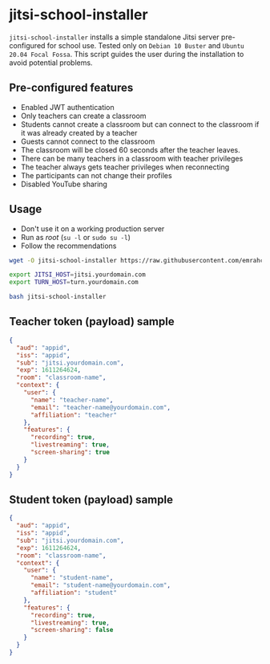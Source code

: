 jitsi-school-installer
======================
`jitsi-school-installer` installs a simple standalone Jitsi server
pre-configured for school use. Tested only on `Debian 10 Buster` and
`Ubuntu 20.04 Focal Fossa`. This script guides the user during the
installation to avoid potential problems.


## Pre-configured features
* Enabled JWT authentication
* Only teachers can create a classroom
* Students cannot create a classroom but can connect to the classroom if it was
  already created by a teacher
* Guests cannot connect to the classroom
* The classroom will be closed 60 seconds after the teacher leaves.
* There can be many teachers in a classroom with teacher privileges
* The teacher always gets teacher privileges when reconnecting
* The participants can not change their profiles
* Disabled YouTube sharing


## Usage
* Don't use it on a working production server
* Run as _root_ (`su -l` or `sudo su -l`)
* Follow the recommendations

```bash
wget -O jitsi-school-installer https://raw.githubusercontent.com/emrahcom/emrah-tools/main/jitsi/installer/school/jitsi-school-installer

export JITSI_HOST=jitsi.yourdomain.com
export TURN_HOST=turn.yourdomain.com

bash jitsi-school-installer
```


## Teacher token (payload) sample
```json
{
  "aud": "appid",
  "iss": "appid",
  "sub": "jitsi.yourdomain.com",
  "exp": 1611264624,
  "room": "classroom-name",
  "context": {
    "user": {
      "name": "teacher-name",
      "email": "teacher-name@yourdomain.com",
      "affiliation": "teacher"
    },
    "features": {
      "recording": true,
      "livestreaming": true,
      "screen-sharing": true
    }
  }
}
```


## Student token (payload) sample
```json
{
  "aud": "appid",
  "iss": "appid",
  "sub": "jitsi.yourdomain.com",
  "exp": 1611264624,
  "room": "classroom-name",
  "context": {
    "user": {
      "name": "student-name",
      "email": "student-name@yourdomain.com",
      "affiliation": "student"
    },
    "features": {
      "recording": true,
      "livestreaming": true,
      "screen-sharing": false
    }
  }
}
```
